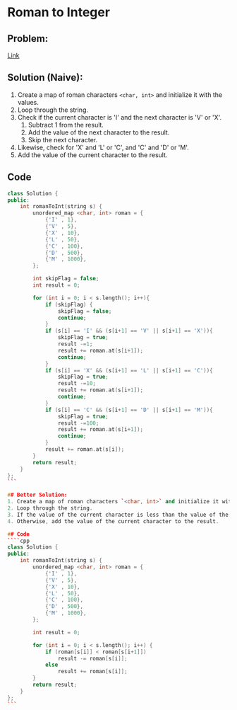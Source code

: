 # Roman to Integer

## Problem:
[Link](https://leetcode.com/problems/roman-to-integer)

## Solution (Naive):
1. Create a map of roman characters `<char, int>` and initialize it with the values.
2. Loop through the string.
3. Check if the current character is 'I' and the next character is 'V' or 'X'.
    1. Subtract 1 from the result.
    2. Add the value of the next character to the result.
    3. Skip the next character.
4. Likewise, check for 'X' and 'L' or 'C', and 'C' and 'D' or 'M'.
5. Add the value of the current character to the result.

## Code 
````cpp
class Solution {
public:
    int romanToInt(string s) {
        unordered_map <char, int> roman = {
            {'I' , 1},
            {'V' , 5},
            {'X' , 10},
            {'L' , 50},
            {'C' , 100},
            {'D' , 500},
            {'M' , 1000},
        };

        int skipFlag = false;
        int result = 0;

        for (int i = 0; i < s.length(); i++){
            if (skipFlag) {
                skipFlag = false;
                continue;
            }
            if (s[i] == 'I' && (s[i+1] == 'V' || s[i+1] == 'X')){
                skipFlag = true;
                result -=1;
                result += roman.at(s[i+1]);
                continue;
            }
            if (s[i] == 'X' && (s[i+1] == 'L' || s[i+1] == 'C')){
                skipFlag = true;
                result -=10;
                result += roman.at(s[i+1]);
                continue;
            }
            if (s[i] == 'C' && (s[i+1] == 'D' || s[i+1] == 'M')){
                skipFlag = true;
                result -=100;
                result += roman.at(s[i+1]);
                continue;
            }
            result += roman.at(s[i]);
        }
        return result;
    }
};
```

## Better Solution:
1. Create a map of roman characters `<char, int>` and initialize it with the values.
2. Loop through the string.
3. If the value of the current character is less than the value of the next character, subtract the value of the current character from the result.
4. Otherwise, add the value of the current character to the result.

## Code 
````cpp
class Solution {
public:
    int romanToInt(string s) {
        unordered_map <char, int> roman = {
            {'I' , 1},
            {'V' , 5},
            {'X' , 10},
            {'L' , 50},
            {'C' , 100},
            {'D' , 500},
            {'M' , 1000},
        };

        int result = 0;

        for (int i = 0; i < s.length(); i++) {
            if (roman[s[i]] < roman[s[i+1]])
                result -= roman[s[i]];
            else 
                result += roman[s[i]];
        }
        return result;
    }
};
```